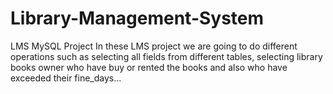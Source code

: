 # Library-Management-System
LMS MySQL Project
In these LMS project we are going to do different operations such as selecting all fields from different tables, selecting library books owner who have buy or rented the books and also who have exceeded their fine_days...
